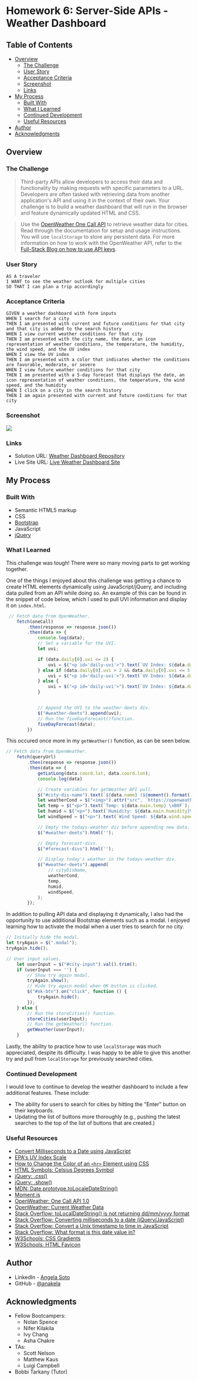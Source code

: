 # Homework 6: Server-Side APIs - Weather Dashboard

## Table of Contents

- [Overview](#overview)
  - [The Challenge](#the-challenge)
  - [User Story](#user-story)
  - [Acceptance Criteria](#acceptance-criteria)
  - [Screenshot](#screenshot)
  - [Links](#links)
- [My Process](#my-process)
  - [Built With](#built-with)
  - [What I Learned](#what-i-learned)
  - [Continued Development](#continued-development)
  - [Useful Resources](#useful-resources)
- [Author](#author)
- [Acknowledgments](#acknowledgments)

## Overview

### The Challenge

> Third-party APIs allow developers to access their data and functionality by making requests with specific parameters to a URL. Developers are often tasked with retrieving data from another application's API and using it in the context of their own. Your challenge is to build a weather dashboard that will run in the browser and feature dynamically updated HTML and CSS.

> Use the [OpenWeather One Call API](https://openweathermap.org/api/one-call-api) to retrieve weather data for cities. Read through the documentation for setup and usage instructions. You will use `localStorage` to store any persistent data. For more information on how to work with the OpenWeather API, refer to the [Full-Stack Blog on how to use API keys](https://coding-boot-camp.github.io/full-stack/apis/how-to-use-api-keys).

### User Story

```
AS A traveler
I WANT to see the weather outlook for multiple cities
SO THAT I can plan a trip accordingly
```

### Acceptance Criteria

```
GIVEN a weather dashboard with form inputs
WHEN I search for a city
THEN I am presented with current and future conditions for that city and that city is added to the search history
WHEN I view current weather conditions for that city
THEN I am presented with the city name, the date, an icon representation of weather conditions, the temperature, the humidity, the wind speed, and the UV index
WHEN I view the UV index
THEN I am presented with a color that indicates whether the conditions are favorable, moderate, or severe
WHEN I view future weather conditions for that city
THEN I am presented with a 5-day forecast that displays the date, an icon representation of weather conditions, the temperature, the wind speed, and the humidity
WHEN I click on a city in the search history
THEN I am again presented with current and future conditions for that city
```

### Screenshot

![](./assets/images/weather-dashboard-screenshot.png)

### Links

- Solution URL: [Weather Dashboard Repository](https://github.com/anakela/weather-dashboard)
- Live Site URL: [Live Weather Dashboard Site](https://anakela.github.io/weather-dashboard/)

## My Process

### Built With

- Semantic HTML5 markup
- CSS
- [Bootstrap](https://getbootstrap.com/docs/3.3/)
- JavaScript
- [jQuery](https://jquery.com/)

### What I Learned

This challenge was tough!  There were so many moving parts to get working together.  

One of the things I enjoyed about this challenge was getting a chance to create HTML elements dynamically using JavaScript/jQuery, and including data pulled from an API while doing so.  An example of this can be found in the snippet of code below, which I used to pull UVI information and display it on `index.html`.

```JavaScript
 // Fetch data from OpenWeather.
    fetch(oneCall)
        .then(response => response.json())
        .then(data => {
            console.log(data);
            // Set a variable for the UVI.
            let uvi;

            if (data.daily[0].uvi <= 2) {
                uvi = $("<p id='daily-uvi'>").text(`UV Index: ${data.daily[0].uvi}`).css("background-color", "green");
            } else if (data.daily[0].uvi > 2 && data.daily[0].uvi <= 5) {
                uvi = $("<p id='daily-uvi'>").text(`UV Index: ${data.daily[0].uvi}`).css("background-color", "yellow");
            } else {
                uvi = $("<p id='daily-uvi'>").text(`UV Index: ${data.daily[0].uvi}`).css("background-color", "red");
            }


            // Append the UVI to the weather-deets div.
            $("#weather-deets").append(uvi);
            // Run the fiveDayForecast()function.
            fiveDayForecast(data);
        })
```

This occured once more in my `getWeather()` function, as can be seen below.

```JavaScript
// Fetch data from OpenWeather.
    fetch(queryUrl)
        .then(response => response.json())
        .then(data => {
            getLatLong(data.coord.lat, data.coord.lon);
            console.log(data)

            // Create variables for getWeather API pull.
            $("#city-dis-name").text(`${data.name} (${moment().format('l')})`);
            let weatherCond = $("<img>").attr("src", `https://openweathermap.org/img/wn/${data.weather[0].icon}@2x.png`);
            let temp = $("<p>").text(`Temp: ${data.main.temp} \xB0F`);
            let humid = $("<p>").text(`Humidity: ${data.main.humidity}%`);
            let windSpeed = $("<p>").text(`Wind Speed: ${data.wind.speed} MPH`);

            // Empty the todays-weather div before appending new data.
            $("#weather-deets").html('');

            // Empty forecast-divs.
            $("#forecast-divs").html('');

            // Display today's weather in the todays-weather div.
            $("#weather-deets").append(
                // cityDisName,
                weatherCond,
                temp,
                humid,
                windSpeed,
            );
        });
```

In addition to pulling API data and displaying it dynamically, I also had the opportunity to use additional Bootstrap elements such as a modal.  I enjoyed learning how to activate the modal when a user tries to search for no city.

```JavaScript
// Initially hide the modal.
let tryAgain = $(".modal");
tryAgain.hide();

// User input values.
    let userInput = $("#city-input").val().trim();
    if (userInput === '') {
        // Show try again modal.
        tryAgain.show();
        // Hide try again modal when OK button is clicked.
        $("#ok-btn").on("click", function () {
            tryAgain.hide();
        });
    } else {
        // Run the storeCities() function.
        storeCities(userInput);
        // Run the getWeather() function.
        getWeather(userInput);
    }
```

Lastly, the ability to practice how to use `localStorage` was much appreciated, despite its difficulty.  I was happy to be able to give this another try and pull from `localStorage` for previously searched cities.

### Continued Development

I would love to continue to develop the weather dashboard to include a few additional features.  These include:
- The ability for users to search for cities by hitting the "Enter" button on their keyboards.
- Updating the list of buttons more thoroughly (e.g., pushing the latest searches to the top of the list of buttons that are created.)

### Useful Resources

- [Convert Milliseconds to a Date using JavaScript](https://bobbyhadz.com/blog/javascript-convert-milliseconds-to-date)
- [EPA's UV Index Scale](https://www.epa.gov/sunsafety/uv-index-scale-0)
- [How to Change the Color of an `<hr>` Element using CSS](https://www.tutorialrepublic.com/faq/how-to-change-the-color-of-an-hr-element-using-css.php)
- [HTML Symbols: Celsius Degrees Symbol](https://www.htmlsymbols.xyz/unicode/U+2103)
- [jQuery: .css()](https://api.jquery.com/css/)
- [jQuery: .show()](https://api.jquery.com/show/)
- [MDN: Date.prototype.toLocaleDateString()](https://developer.mozilla.org/en-US/docs/Web/JavaScript/Reference/Global_Objects/Date/toLocaleDateString)
- [Moment.js](https://momentjs.com/)
- [OpenWeather: One Call API 1.0](https://openweathermap.org/api/one-call-api)
- [OpenWeather: Current Weather Data](https://openweathermap.org/current)
- [Stack Overflow: toLocalDateString() is not returning dd/mm/yyyy format](https://stackoverflow.com/questions/22719346/tolocaledatestring-is-not-returning-dd-mm-yyyy-format)
- [Stack Overflow: Converting milliseconds to a date (jQuery/JavaScript)](https://stackoverflow.com/questions/4673527/converting-milliseconds-to-a-date-jquery-javascript)
- [Stack Overflow: Convert a Unix timestamp to time in JavaScript](https://stackoverflow.com/questions/847185/convert-a-unix-timestamp-to-time-in-javascript)
- [Stack Overflow: What format is this date value in?](https://stackoverflow.com/questions/23576805/what-format-is-this-date-value-in)
- [W3Schools: CSS Gradients](https://www.w3schools.com/css/css3_gradients.asp)
- [W3Schools: HTML Favicon](https://www.w3schools.com/html/html_favicon.asp)

## Author

- LinkedIn - [Angela Soto](https://www.linkedin.com/in/anakela/)
- GitHub - [@anakela](https://github.com/anakela)

## Acknowledgments

- Fellow Bootcampers:
  - Nolan Spence
  - Nifer Kilakila
  - Ivy Chang
  - Asha Chakre
- TAs:
  - Scott Nelson
  - Matthew Kaus
  - Luigi Campbell
- Bobbi Tarkany (Tutor)
